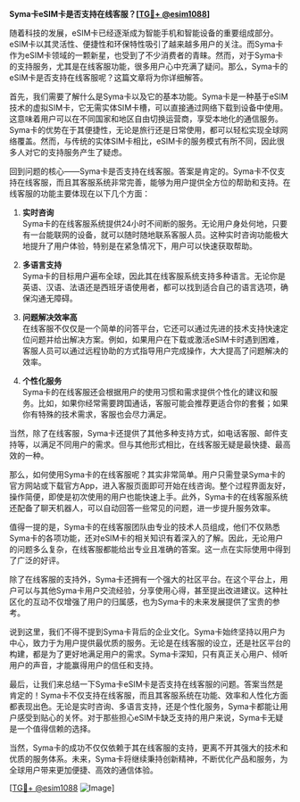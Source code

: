 **Syma卡eSIM卡是否支持在线客服？[[TG💪+ @esim1088](https://t.me/s/esim1088)]**

随着科技的发展，eSIM卡已经逐渐成为智能手机和智能设备的重要组成部分。eSIM卡以其灵活性、便捷性和环保特性吸引了越来越多用户的关注。而Syma卡作为eSIM卡领域的一颗新星，也受到了不少消费者的青睐。然而，对于Syma卡的支持服务，尤其是在线客服功能，很多用户心中充满了疑问。那么，Syma卡的eSIM卡是否支持在线客服呢？这篇文章将为你详细解答。

首先，我们需要了解什么是Syma卡以及它的基本功能。Syma卡是一种基于eSIM技术的虚拟SIM卡，它无需实体SIM卡槽，可以直接通过网络下载到设备中使用。这意味着用户可以在不同国家和地区自由切换运营商，享受本地化的通信服务。Syma卡的优势在于其便捷性，无论是旅行还是日常使用，都可以轻松实现全球网络覆盖。然而，与传统的实体SIM卡相比，eSIM卡的服务模式有所不同，因此很多人对它的支持服务产生了疑虑。

回到问题的核心——Syma卡是否支持在线客服。答案是肯定的。Syma卡不仅支持在线客服，而且其客服系统非常完善，能够为用户提供全方位的帮助和支持。在线客服的功能主要体现在以下几个方面：

1. **实时咨询**  
   Syma卡的在线客服系统提供24小时不间断的服务。无论用户身处何地，只要有一台能联网的设备，就可以随时随地联系客服人员。这种实时咨询功能极大地提升了用户体验，特别是在紧急情况下，用户可以快速获取帮助。

2. **多语言支持**  
   Syma卡的目标用户遍布全球，因此其在线客服系统支持多种语言。无论你是英语、汉语、法语还是西班牙语使用者，都可以找到适合自己的语言选项，确保沟通无障碍。

3. **问题解决效率高**  
   在线客服不仅仅是一个简单的问答平台，它还可以通过先进的技术支持快速定位问题并给出解决方案。例如，如果用户在下载或激活eSIM卡时遇到困难，客服人员可以通过远程协助的方式指导用户完成操作，大大提高了问题解决的效率。

4. **个性化服务**  
   Syma卡的在线客服还会根据用户的使用习惯和需求提供个性化的建议和服务。比如，如果你经常需要跨国通话，客服可能会推荐更适合你的套餐；如果你有特殊的技术需求，客服也会尽力满足。

当然，除了在线客服，Syma卡还提供了其他多种支持方式，如电话客服、邮件支持等，以满足不同用户的需求。但与其他形式相比，在线客服无疑是最快捷、最高效的一种。

那么，如何使用Syma卡的在线客服呢？其实非常简单。用户只需登录Syma卡的官方网站或下载官方App，进入客服页面即可开始在线咨询。整个过程界面友好，操作简便，即使是初次使用的用户也能快速上手。此外，Syma卡的在线客服系统还配备了聊天机器人，可以自动回答一些常见的问题，进一步提升服务效率。

值得一提的是，Syma卡的在线客服团队由专业的技术人员组成，他们不仅熟悉Syma卡的各项功能，还对eSIM卡的相关知识有着深入的了解。因此，无论用户的问题多么复杂，在线客服都能给出专业且准确的答案。这一点在实际使用中得到了广泛的好评。

除了在线客服的支持外，Syma卡还拥有一个强大的社区平台。在这个平台上，用户可以与其他Syma卡用户交流经验，分享使用心得，甚至提出改进建议。这种社区化的互动不仅增强了用户的归属感，也为Syma卡的未来发展提供了宝贵的参考。

说到这里，我们不得不提到Syma卡背后的企业文化。Syma卡始终坚持以用户为中心，致力于为用户提供最优质的服务。无论是在线客服的设立，还是社区平台的构建，都是为了更好地满足用户的需求。Syma卡深知，只有真正关心用户、倾听用户的声音，才能赢得用户的信任和支持。

最后，让我们来总结一下Syma卡eSIM卡是否支持在线客服的问题。答案当然是肯定的！Syma卡不仅支持在线客服，而且其客服系统在功能、效率和人性化方面都表现出色。无论是实时咨询、多语言支持，还是个性化服务，Syma卡都能让用户感受到贴心的关怀。对于那些担心eSIM卡缺乏支持的用户来说，Syma卡无疑是一个值得信赖的选择。

当然，Syma卡的成功不仅仅依赖于其在线客服的支持，更离不开其强大的技术和优质的服务体系。未来，Syma卡将继续秉持创新精神，不断优化产品和服务，为全球用户带来更加便捷、高效的通信体验。

[[TG💪+ @esim1088](https://t.me/s/esim1088) ![Image](https://i.postimg.cc/4NQfJmqS/Snipaste-2025-05-13-00-14-12.png)]